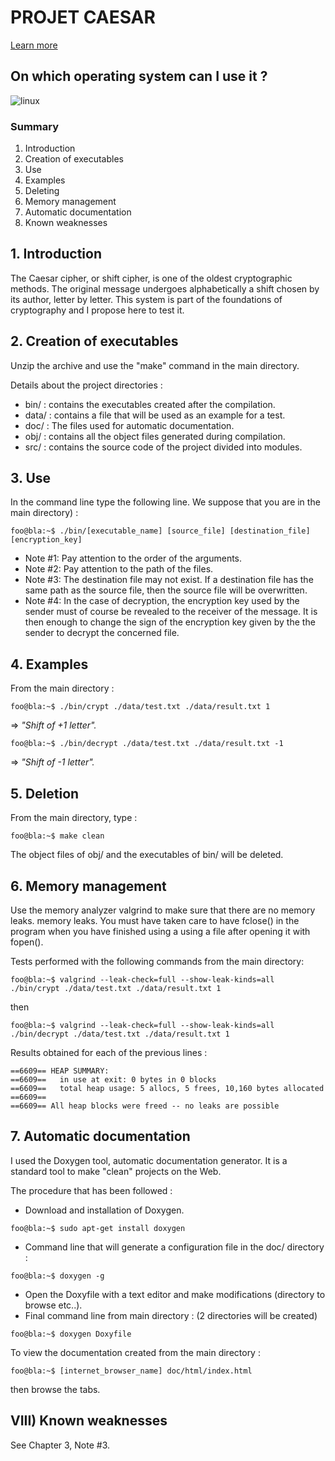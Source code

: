 # PROJET CAESAR

[Learn more](https://github.com/niikkos/caesar/blob/main/doc/learn.pdf)

## On which operating system can I use it ?
<img alt="linux" src="https://img.shields.io/badge/Linux-FCC624?style=for-the-badge&logo=linux&logoColor=black"/>

### Summary
1. Introduction
2. Creation of executables
3. Use
4. Examples
5. Deleting
6. Memory management
7. Automatic documentation
8. Known weaknesses

## 1. Introduction
The Caesar cipher, or shift cipher, is one of the oldest cryptographic methods.
The original message undergoes alphabetically a shift chosen by its author, letter by letter.
This system is part of the foundations of cryptography and I propose here to test it.

## 2. Creation of executables
Unzip the archive and use the "make" command in the main directory.

Details about the project directories :

* bin/ : contains the executables created after the compilation.
* data/ : contains a file that will be used as an example for a test.
* doc/ : The files used for automatic documentation.
* obj/ : contains all the object files generated during compilation.
* src/ : contains the source code of the project divided into modules.

## 3. Use
In the command line type the following line. We suppose that you are in the main directory) :

```console
foo@bla:~$ ./bin/[executable_name] [source_file] [destination_file] [encryption_key]
```

- Note #1: Pay attention to the order of the arguments.
- Note #2: Pay attention to the path of the files.
- Note #3: The destination file may not exist. If a destination file has the same path as the source file, then the source file will be overwritten.
- Note #4: In the case of decryption, the encryption key used by the sender must of course be revealed to the receiver of the message.
  It is then enough to change the sign of the encryption key given by the the sender to decrypt the concerned file.

## 4. Examples
From the main directory :

```console
foo@bla:~$ ./bin/crypt ./data/test.txt ./data/result.txt 1
```
=> _"Shift of +1 letter"._

```console
foo@bla:~$ ./bin/decrypt ./data/test.txt ./data/result.txt -1
```
=> _"Shift of -1 letter"._

## 5. Deletion

From the main directory, type :

```console
foo@bla:~$ make clean
```

The object files of obj/ and the executables of bin/ will be deleted.

## 6. Memory management

Use the memory analyzer valgrind to make sure that there are no memory leaks.
memory leaks.
You must have taken care to have fclose() in the program when you have finished using a
using a file after opening it with fopen().

Tests performed with the following commands from the main directory:
```console
foo@bla:~$ valgrind --leak-check=full --show-leak-kinds=all ./bin/crypt ./data/test.txt ./data/result.txt 1
```
then
```console
foo@bla:~$ valgrind --leak-check=full --show-leak-kinds=all ./bin/decrypt ./data/test.txt ./data/result.txt 1
```

Results obtained for each of the previous lines :
```console
==6609== HEAP SUMMARY:
==6609==   in use at exit: 0 bytes in 0 blocks
==6609==   total heap usage: 5 allocs, 5 frees, 10,160 bytes allocated
==6609== 
==6609== All heap blocks were freed -- no leaks are possible
```

## 7. Automatic documentation

I used the Doxygen tool, automatic documentation generator.
It is a standard tool to make "clean" projects on the Web.

The procedure that has been followed :

- Download and installation of Doxygen.
```console
foo@bla:~$ sudo apt-get install doxygen
```

- Command line that will generate a configuration file in the doc/ directory :
```console
foo@bla:~$ doxygen -g
```
- Open the Doxyfile with a text editor and make modifications (directory to browse etc..).
- Final command line from main directory : (2 directories will be created)
```console
foo@bla:~$ doxygen Doxyfile
```

To view the documentation created from the main directory :
```console
foo@bla:~$ [internet_browser_name] doc/html/index.html
```
then browse the tabs.

## VIII) Known weaknesses
See Chapter 3, Note #3.
